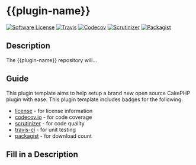 # {{plugin-name}}
[![Software License](https://img.shields.io/badge/license-MIT-brightgreen.svg?style=flat-square)](LICENSE) 
[![Travis](https://img.shields.io/travis/PotatoPowered/{{plugin-name}}.svg?style=flat-square)](https://travis-ci.org/PotatoPowered/{{plugin-name}})
[![Codecov](https://img.shields.io/codecov/c/github/PotatoPowered/{{plugin-name}}.svg?style=flat-square)](https://codecov.io/github/PotatoPowered/{{plugin-name}})
[![Scrutinizer](https://img.shields.io/scrutinizer/g/PotatoPowered/{{plugin-name}}.svg?style=flat-square)](https://scrutinizer-ci.com/g/PotatoPowered/{{plugin-name}}/)
[![Packagist](https://img.shields.io/packagist/dt/potatopowered/{{plugin-name}}.svg?style=flat-square)](https://packagist.org/packages/potatopowered/{{plugin-name}})

## Description
The {{plugin-name}} repository will...

## Guide
This plugin template aims to help setup a brand new open source CakePHP plugin with ease. This plugin template includes badges for the following.

 - [license](LICENSE) - for license information
 - [codecov.io](https://codecov.io) - for code coverage
 - [scrutinizer](https://scrutinizer-ci.com) - for code quality
 - [travis-ci](https://travis-ci.org) - for unit testing
 - [packagist](https://packagist.org/) - for download count

## Fill in a Description